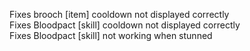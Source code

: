 Fixes brooch [item] cooldown not displayed correctly\
Fixes Bloodpact [skill] cooldown not displayed correctly\
Fixes Bloodpact [skill] not working when stunned
